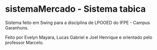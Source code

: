 # sistemaMercado - Sistema tabica
Sistema feito em Swing para a disciplina de LPOOED do IFPE - Campus Garanhuns.

Feito por Evelyn Mayara, Lucas Gabriel e Joel Henrique e orientado pelo professor Marcelo.

